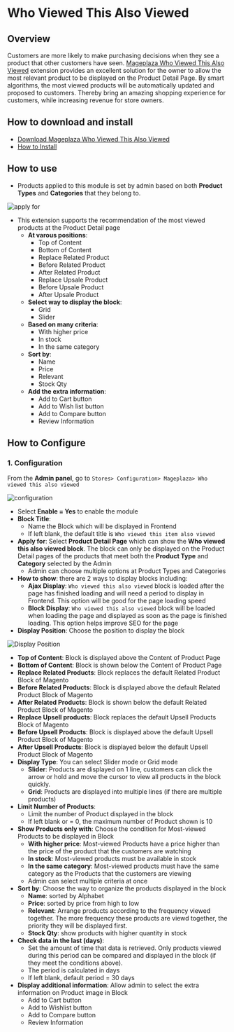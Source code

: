 # Who Viewed This Also Viewed

## Overview

Customers are more likely to make purchasing decisions when they see a product that other customers have seen. [Mageplaza Who Viewed This Also Viewed](https://www.mageplaza.com/magento-2-who-viewed-this-also-viewed/) extension provides an excellent solution for the owner to allow the most relevant product to be displayed on the Product Detail Page. By smart algorithms, the most viewed products will be automatically updated and proposed to customers. Thereby bring an amazing shopping experience for customers, while increasing revenue for store owners.

## How to download and install

- [Download Mageplaza Who Viewed This Also Viewed](https://www.mageplaza.com/magento-2-who-viewed-this-also-viewed/)
- [How to Install](https://www.mageplaza.com/install-magento-2-extension/)


## How to use

- Products applied to this module is set by admin based on both **Product Types** and **Categories** that they belong to.

![apply for](https://i.imgur.com/57vMSIY.png)

- This extension supports the recommendation of the most viewed products at the Product Detail page
  - **At varous positions**:
    - Top of Content
    - Bottom of Content
    - Replace Related Product
    - Before Related Product
    - After Related Product
    - Replace Upsale Product
    - Before Upsale Product
    - After Upsale Product
  - **Select way to display the block**:
    - Grid
    - Slider
  - **Based on many criteria**:
    - With higher price 
    - In stock
    - In the same category
  - **Sort by**:
    - Name
    - Price
    - Relevant
    - Stock Qty
  - **Add the extra information**:
    - Add to Cart button
    - Add to Wish list button
    - Add to Compare button
    - Review Information


## How to Configure
### 1. Configuration
From the **Admin panel**, go to `Stores> Configuration> Mageplaza> Who viewed this also viewed`


![configuration](https://i.imgur.com/a9aEzWb.png)


- Select **Enable = Yes** to enable the module
- **Block Title**:
  - Name the Block which will be displayed in Frontend
  - If left blank, the default title is `Who viewed this item also viewed`
- **Apply for**: Select **Product Detail Page** which can show the **Who viewed this also viewed block**. The block can only be displayed on the Product Detail pages of the products that meet both the **Product Type** and **Category** selected by the Admin
  - Admin can choose multiple options at Product Types and Categories
- **How to show**: there are 2 ways to display blocks including:
  - **Ajax Display**: `Who viewed this also viewed` block is loaded after the page has finished loading and will need a period to display in Frontend. This option will be good for the page loading speed
  - **Block Display**: `Who viewed this also viewed` block will be loaded when loading the page and displayed as soon as the page is finished loading. This option helps improve SEO for the page
- **Display Position**: Choose the position to display the block

![Display Position](https://i.imgur.com/pfLXsLx.png)

  - **Top of Content**: Block is displayed above the Content of Product Page
  - **Bottom of Content**: Block is shown below the Content of Product Page
  - **Replace Related Products**: Block replaces the default Related Product Block of Magento
  - **Before Related Products**: Block is displayed above the default Related Product Block of Magento
  - **After Related Products**: Block is shown below the default Related Product Block of Magento
  - **Replace Upsell products**: Block replaces the default Upsell Products Block of Magento
  - **Before Upsell Products**: Block is displayed above the default Upsell Product Block of Magento
  - **After Upsell Products**: Block is displayed below the default Upsell Product Block of Magento
- **Display Type**: You can select Slider mode or Grid mode
  - **Slider**: Products are displayed on 1 line, customers can click the arrow or hold and move the cursor to view all products in the block quickly.
  - **Grid**: Products are displayed into multiple lines (if there are multiple products)
- **Limit Number of Products**:
  - Limit the number of Product displayed in the block
  - If left blank or = 0, the maximum number of Product shown is 10
- **Show Products only with**: Choose the condition for Most-viewed Products to be displayed in Block
  - **With higher price**: Most-viewed Products have a price higher than the price of the product that the customers are watching
  - **In stock**: Most-viewed products must be available in stock
  - **In the same category**: Most-viewed products must have the same category as the Products that the customers are viewing
  - Admin can select multiple criteria at once
- **Sort by**: Choose the way to organize the products displayed in the block
  - **Name**: sorted by Alphabet
  - **Price**: sorted by price from high to low
  - **Relevant**: Arrange products according to the frequency viewed together. The more frequency these products are viewd together, the priority they will be displayed first. 
  - **Stock Qty**: show products with higher quantity in stock 
- **Check data in the last (days)**:
  - Set the amount of time that data is retrieved. Only products viewed during this period can be compared and displayed in the block (if they meet the conditions above).
  - The period is calculated in days
  - If left blank, default period = 30 days
- **Display additional information**: Allow admin to select the extra information on Product image in Block
  - Add to Cart button
  - Add to Wishlist button
  - Add to Compare button
  - Review Information
